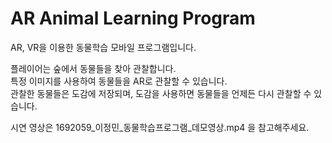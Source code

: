 # AR Animal Learning Program

AR, VR을 이용한 동물학습 모바일 프로그램입니다. <p>
플레이어는 숲에서 동물들을 찾아 관찰합니다.<br>
특정 이미지를 사용하여 동물들을 AR로 관찰할 수 있습니다.<br>
관찰한 동물들은 도감에 저장되며, 도감을 사용하면 동물들을 언제든 다시 관찰할 수 있습니다.<p>
시연 영상은 1692059_이정민_동물학습프로그램_데모영상.mp4 을 참고해주세요.
